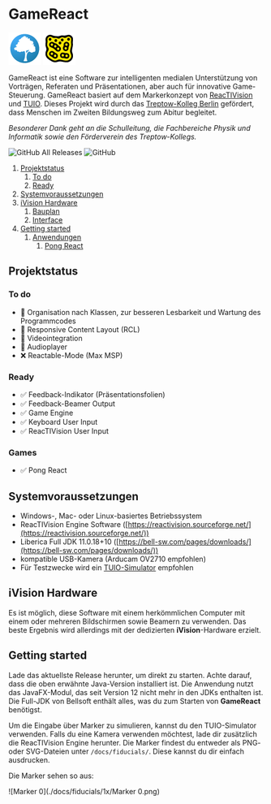 # GameReact
![tk.png](./docs/assets/images/tk.png) ![reactable.png](./docs/assets/images/reactable.png)

GameReact ist eine Software zur intelligenten medialen
Unterstützung von Vorträgen, Referaten und Präsentationen,
aber auch für innovative Game-Steuerung.
GameReact basiert auf dem Markerkonzept von
[ReacTIVision](https://reactivision.sourceforge.net/)
und
[TUIO](https://tuio.org).
Dieses Projekt wird durch das [Treptow-Kolleg Berlin](https://www.treptow-kolleg.de)
gefördert, dass Menschen im Zweiten Bildungsweg zum Abitur begleitet.

*Besonderer Dank geht an die Schulleitung, die Fachbereiche Physik und Informatik sowie
den Förderverein des Treptow-Kollegs.*

![GitHub All Releases](https://img.shields.io/github/downloads/btinet/GameReact/total?style=rounded)
![GitHub](https://img.shields.io/github/license/btinet/GameReact)

1. [Projektstatus](#projektstatus)
   1. [To do](#to-do)
   2. [Ready](#ready)
2. [Systemvoraussetzungen](#systemvoraussetzungen)
3. [iVision Hardware](#ivision-hardware)
   1. [Bauplan](./docs/hardware.md#ivision-hardware)
   2. [Interface](./docs/hardware.md#ivision-hardware)
4. [Getting started](#getting-started)
   1. [Anwendungen](./docs/demo_applications.md#beispielanwendungen)
      1. [Pong React](./docs/demo_applications.md#pong-react)

## Projektstatus

### To do

- 🚧 Organisation nach Klassen, zur besseren Lesbarkeit und Wartung des Programmcodes
- 🚧 Responsive Content Layout (RCL)
- 🚧 Videointegration
- 🚧 Audioplayer
- ❌ Reactable-Mode (Max MSP)

### Ready

- ✅ Feedback-Indikator (Präsentationsfolien)
- ✅ Feedback-Beamer Output
- ✅ Game Engine
- ✅ Keyboard User Input
- ✅ ReacTIVision User Input

### Games

- ✅ Pong React

## Systemvoraussetzungen

- Windows-, Mac- oder Linux-basiertes Betriebssystem
- ReacTIVision Engine Software ([https://reactivision.sourceforge.net/](https://reactivision.sourceforge.net/))
- Liberica Full JDK 11.0.18+10 ([https://bell-sw.com/pages/downloads/](https://bell-sw.com/pages/downloads/))
- kompatible USB-Kamera (Arducam OV2710 empfohlen)
- Für Testzwecke wird ein [TUIO-Simulator](http://prdownloads.sourceforge.net/reactivision/TUIO_Simulator-1.4.zip?download) empfohlen

## iVision Hardware

Es ist möglich, diese Software mit einem herkömmlichen Computer mit einem
oder mehreren Bildschirmen sowie Beamern zu verwenden. Das beste Ergebnis
wird allerdings mit der dedizierten **iVision**-Hardware erzielt.

## Getting started

Lade das aktuellste Release herunter, um direkt zu starten. Achte darauf,
dass die oben erwähnte Java-Version installiert ist. Die Anwendung
nutzt das JavaFX-Modul, das seit Version 12 nicht mehr in den JDKs
enthalten ist. Die Full-JDK von Bellsoft enthält alles, was du zum
Starten von **GameReact** benötigst.

Um die Eingabe über Marker zu simulieren, kannst du den TUIO-Simulator
verwenden. Falls du eine Kamera verwenden möchtest, lade dir zusätzlich die
ReacTIVision Engine herunter. Die Marker findest du entweder als PNG-
oder SVG-Dateien unter ```/docs/fiducials/```. Diese kannst du dir
einfach ausdrucken.

Die Marker sehen so aus:

![Marker 0](./docs/fiducials/1x/Marker 0.png)


